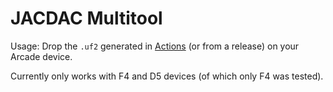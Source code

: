 # JACDAC Multitool

Usage: Drop the `.uf2` generated in [Actions](https://github.com/microsoft/jacdac-multitool/actions) (or from a release) on your Arcade device.

Currently only works with F4 and D5 devices (of which only F4 was tested).
